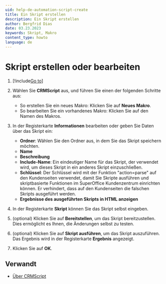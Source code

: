 ```yaml
---
uid: help-de-automation-script-create
title: Ein Skript erstellen
description: Ein Skript erstellen
author: Bergfrid Dias
date: 03.23.2023
keywords: Skript, Makro
content_type: howto
language: de
---
```


# Skript erstellen oder bearbeiten

1. [!include[Go to](../../../learn/includes/goto-sm.md)]

1. Wählen Sie **CRMScript** aus, und führen Sie einen der folgenden Schritte aus:
    * So erstellen Sie ein neues Makro: Klicken Sie auf **Neues Makro**.
    * So bearbeiten Sie ein vorhandenes Makro: Klicken Sie auf den Namen des Makros.

1. In der Registerkarte **Informationen** bearbeiten oder geben Sie Daten über das Skript ein:

    * **Ordner**: Wählen Sie den Ordner aus, in dem Sie das Skript speichern möchten.
    * **Name**
    * **Beschreibung**
    * **Include-Name**: Ein eindeutiger Name für das Skript, der verwendet wird, um dieses Skript in ein anderes Skript einzuschließen.
    * **Schlüssel**: Der Schlüssel wird mit der Funktion "action=parse" auf den Kundenseiten verwendet, damit Sie Skripte ausführen und skriptbasierte Funktionen im SuperOffice Kundenzentrum einrichten können. Er verhindert, dass auf den Kundenseiten die falschen Skripts ausgeführt werden.
    * **Ergebnisse des ausgeführten Skripts in HTML anzeigen**

1. In der Registerkarte **Skript** können Sie das Skript selbst eingeben.

1. (optional) Klicken Sie auf **Bereitstellen**, um das Skript bereitzustellen. Dies ermöglicht es Ihnen, die Änderungen selbst zu testen.

1. (optional) Klicken Sie auf **Skript ausführen**, um das Skript auszuführen. Das Ergebnis wird in der Registerkarte **Ergebnis** angezeigt.

1. Klicken Sie auf **OK**.

## Verwandt

* [Über CRMScript][1]

<!-- Referenced links -->
[1]: ../../../../en/automation/crmscript/index.yml

<!-- Referenced images -->
